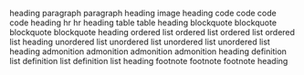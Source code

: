 heading
paragraph
paragraph
heading
image
heading
code
code
code
code
heading
hr
hr
heading
table
table
heading
blockquote
blockquote
blockquote
blockquote
heading
ordered list
ordered list
ordered list
ordered list
heading
unordered list
unordered list
unordered list
unordered list
heading
admonition
admonition
admonition
admonition
heading
definition list
definition list
definition list
heading
footnote
footnote
footnote
heading